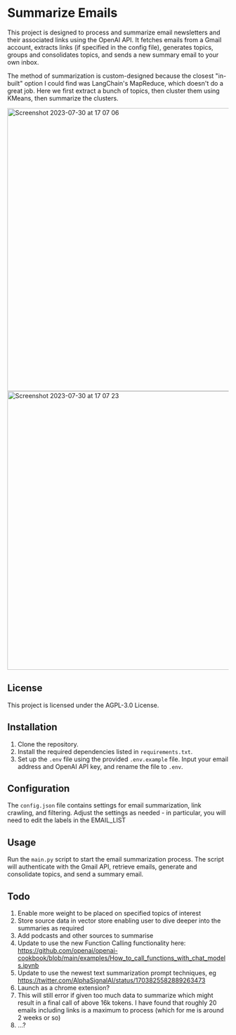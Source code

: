 # Summarize Emails

This project is designed to process and summarize email newsletters and their associated links using the OpenAI API. It fetches emails from a Gmail account, extracts links (if specified in the config file), generates topics, groups and consolidates topics, and sends a new summary email to your own inbox.

The method of summarization is custom-designed because the closest "in-built" option I could find was LangChain's MapReduce, which doesn't do a great job. Here we first extract a bunch of topics, then cluster them using KMeans, then summarize the clusters. 

<img width="645" alt="Screenshot 2023-07-30 at 17 07 06" src="https://github.com/markclift/summarize-emails/assets/7832264/8e6e3021-6a70-4106-98ca-c7bdeaaaab0d">
<img width="635" alt="Screenshot 2023-07-30 at 17 07 23" src="https://github.com/markclift/summarize-emails/assets/7832264/d6217c21-2a52-46a6-a1e2-9b82128fc4e3">

## License

This project is licensed under the AGPL-3.0 License.

## Installation

1. Clone the repository.
2. Install the required dependencies listed in `requirements.txt`.
3. Set up the `.env` file using the provided `.env.example` file. Input your email address and OpenAI API key, and rename the file to `.env`.

## Configuration

The `config.json` file contains settings for email summarization, link crawling, and filtering. Adjust the settings as needed - in particular, you will need to edit the labels in the EMAIL_LIST

## Usage

Run the `main.py` script to start the email summarization process. The script will authenticate with the Gmail API, retrieve emails, generate and consolidate topics, and send a summary email.

## Todo

1. Enable more weight to be placed on specified topics of interest
2. Store source data in vector store enabling user to dive deeper into the summaries as required
3. Add podcasts and other sources to summarise
4. Update to use the new Function Calling functionality here: https://github.com/openai/openai-cookbook/blob/main/examples/How_to_call_functions_with_chat_models.ipynb
5. Update to use the newest text summarization prompt techniques, eg https://twitter.com/AlphaSignalAI/status/1703825582889263473
6. Launch as a chrome extension?
7. This will still error if given too much data to summarize which might result in a final call of above 16k tokens. I have found that roughly 20 emails including links is a maximum to process (which for me is around 2 weeks or so)
8. ...?
